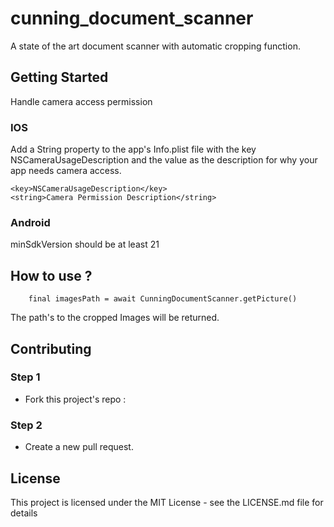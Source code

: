 # cunning_document_scanner

A state of the art document scanner with automatic cropping function.

## Getting Started

Handle camera access permission

### **IOS**

Add a String property to the app's Info.plist file with the key NSCameraUsageDescription and the value as the description for why your app needs camera access.

	<key>NSCameraUsageDescription</key>
	<string>Camera Permission Description</string>

### **Android**

minSdkVersion should be at least 21


## How to use ?

```
    final imagesPath = await CunningDocumentScanner.getPicture()
```

The path's to the cropped Images will be returned.


## Contributing

### Step 1

- Fork this project's repo : 

### Step 2

-  Create a new pull request.



## License
This project is licensed under the MIT License - see the LICENSE.md file for details
